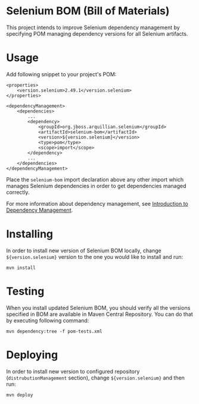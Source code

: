 Selenium BOM (Bill of Materials)
================================

This project intends to improve Selenium dependency management by specifying POM managing dependency versions for all Selenium artifacts.

Usage
=====

Add following snippet to your project's POM:

    <properties>
        <version.selenium>2.49.1</version.selenium>
    </properties>

    <dependencyManagement>
        <dependencies>
            ...
            <dependency>
                <groupId>org.jboss.arquillian.selenium</groupId>
                <artifactId>selenium-bom</artifactId>
                <version>${version.selenium}</version>
                <type>pom</type>
                <scope>import</scope>
            </dependency>
            ...
        </dependencies>
    </dependencyManagement>

Place the `selenium-bom` import declaration above any other import which manages Selenium dependencies in order to get dependencies managed correctly.

For more information about dependency management, see [Introduction to Dependency Management](http://maven.apache.org/guides/introduction/introduction-to-dependency-mechanism.html).

Installing
==========

In order to install new version of Selenium BOM locally, change `${version.selenium}` version to the one you would like to install and run:

    mvn install

Testing
=======

When you install updated Selenium BOM, you should verify all the versions specified in BOM are available in Maven Central Repository. You can do that
by executing following command:

    mvn dependency:tree -f pom-tests.xml

Deploying
=========

In order to install new version to configured repository (`distrubutionManagement` section), change `${version.selenium}` and then run:

    mvn deploy
